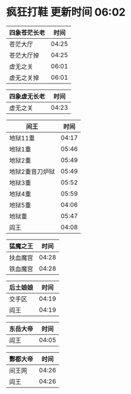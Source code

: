 # 疯狂打鞋 更新时间 06:02

| 四象苍茫长老   | 时间    |
|--------|-------|
| 苍茫大厅 | 04:25 |
| 苍茫大厅掉 | 04:25 |
| 虚无之关 | 06:01 |
| 虚无之关掉 | 06:01 |

| 四象虚无长老   | 时间    |
|--------|-------|
| 虚无之关 | 04:23 |

| 间王   | 时间    |
|--------|-------|
| 地狱11重 | 04:17 |
| 地狱1重 | 05:46 |
| 地狱2重 | 05:49 |
| 地狱2重音刀炉狱 | 05:49 |
| 地狱3重 | 05:52 |
| 地狱4重 | 05:59 |
| 地狱5重 | 04:06 |
| 地狱重 | 05:47 |
| 阎王 | 04:08 |

| 猛魔之王   | 时间    |
|--------|-------|
| 扶血魔宫 | 04:28 |
| 铁血魔宫 | 04:28 |

| 后土娘娘   | 时间    |
|--------|-------|
| 交手区 | 04:19 |
| 阎王 | 04:19 |

| 东岳大帝   | 时间    |
|--------|-------|
| 阎王 | 04:05 |

| 酆都大帝   | 时间    |
|--------|-------|
| 间王网 | 04:26 |
| 阎王 | 04:26 |
